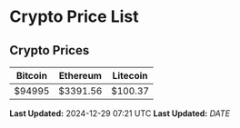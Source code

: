 # Crypto Price List

## Crypto Prices
| Bitcoin | Ethereum | Litecoin |
| ------- | -------- | -------- |
| $94995 | $3391.56 | $100.37 |
**Last Updated:** 2024-12-29 07:21 UTC
**Last Updated:** $DATE$
